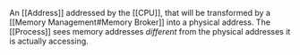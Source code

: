 An [[Address]] addressed by the [[CPU]], that will be transformed by a [[Memory Management#Memory Broker]] into a physical address. 
The [[Process]] sees memory addresses *different* from the physical addresses it is actually accessing.